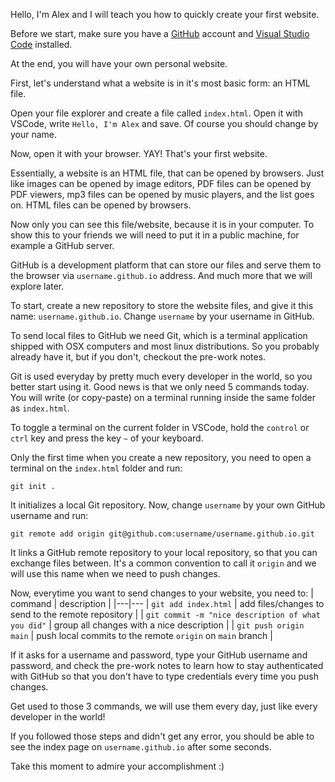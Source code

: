 Hello, I'm Alex and I will teach you how to quickly create your first website.

Before we start, make sure you have a [GitHub](github.com) account and [Visual Studio Code](https://code.visualstudio.com) installed.

At the end, you will have your own personal website.

First, let's understand what a website is in it's most basic form: an HTML file.

Open your file explorer and create a file called `index.html`. Open it with VSCode, write `Hello, I'm Alex` and save. Of course you should change by your name.

Now, open it with your browser. YAY! That's your first website.

Essentially, a website is an HTML file, that can be opened by browsers. Just like images can be opened by image editors, PDF files can be opened by PDF viewers, mp3 files can be opened by music players, and the list goes on. HTML files can be opened by browsers.

Now only you can see this file/website, because it is in your computer. To show this to your friends we will need to put it in a public machine, for example a GitHub server.

GitHub is a development platform that can store our files and serve them to the browser via `username.github.io` address. And much more that we will explore later.

To start, create a new repository to store the website files, and give it this name: `username.github.io`. Change `username` by your username in GitHub.

To send local files to GitHub we need Git, which is a terminal application shipped with OSX computers and most linux distributions. So you probably already have it, but if you don't, checkout the pre-work notes.

Git is used everyday by pretty much every developer in the world, so you better start using it. Good news is that we only need 5 commands today. You will write (or copy-paste) on a terminal running inside the same folder as `index.html`.

To toggle a terminal on the current folder in VSCode, hold the `control` or `ctrl` key and press the key `~` of your keyboard.

Only the first time when you create a new repository, you need to open a terminal on the `index.html` folder and run:

```
git init .
```

It initializes a local Git repository. Now, change `username` by your own GitHub username and run:

```
git remote add origin git@github.com:username/username.github.io.git
```
It links a GitHub remote repository to your local repository, so that you can exchange files between. It's a common convention to call it `origin` and we will use this name when we need to push changes.

Now, everytime you want to send changes to your website, you need to:
| command | description |
|---|---
| `git add index.html` | add files/changes to send to the remote repository |
| `git commit -m "nice description of what you did"` | group all changes with a nice description |
| `git push origin main` | push local commits to the remote `origin` on `main` branch |

If it asks for a username and password, type your GitHub username and password, and check the pre-work notes to learn how to stay authenticated with GitHub so that you don't have to type credentials every time you push changes.

Get used to those 3 commands, we will use them every day, just like every developer in the world!

If you followed those steps and didn't get any error, you should be able to see the index page on `username.github.io` after some seconds.

Take this moment to admire your accomplishment :)